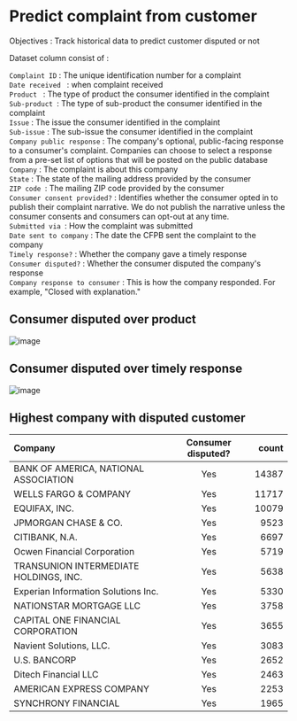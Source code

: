 # Predict complaint from customer
Objectives : Track historical data to predict customer disputed or not

Dataset column consist of :

`Complaint ID` 		: The unique identification number for a complaint <br>
`Date received ` 	: when complaint received <br>
`Product `			   :	The type of product the consumer identified in the complaint <br>
`Sub-product `: The type of sub-product the consumer identified in the complaint <br>
`Issue` : The issue the consumer identified in the complaint <br>
`Sub-issue` :  The sub-issue the consumer identified in the complaint <br>
`Company public response` : The company's optional, public-facing response to a consumer's complaint. Companies can choose to select a response from a pre-set list of options that will be posted on the public database <br>
`Company` : The complaint is about this company <br>
`State` : The state of the mailing address provided by the consumer <br>
`ZIP code `: The mailing ZIP code provided by the consumer <br>
`Consumer consent provided?` : Identifies whether the consumer opted in to publish their complaint narrative. We do not publish the narrative unless the consumer consents and consumers can opt-out at any time. <br>
`Submitted via `: How the complaint was submitted <br>
`Date sent to company` : The date the CFPB sent the complaint to the company <br>
`Timely response?` : Whether the company gave a timely response <br>
`Consumer disputed?` : Whether the consumer disputed the company's response <br>
`Company response to consumer` : This is how the company responded. For example, "Closed with explanation." <br>

## Consumer disputed over product
![image](https://github.com/jasonchristoo/servicecomplaint/assets/123045563/e89efe52-916b-4ce3-b12f-d1c9091661e0)

## Consumer disputed over timely response
![image](https://github.com/jasonchristoo/servicecomplaint/assets/123045563/87e6bea8-3c29-4337-acdd-e195f10c4da2)


## Highest company with disputed customer 
| Company | Consumer disputed?  | count |
| :------------ |:---------------:| -----:|
| 	BANK OF AMERICA, NATIONAL ASSOCIATION	| Yes	| 14387
|	WELLS FARGO & COMPANY	| Yes	| 11717
|	EQUIFAX, INC.	| Yes	| 10079
|	JPMORGAN CHASE & CO.	| Yes	| 9523
|	CITIBANK, N.A.	|Yes	|6697|
|	Ocwen Financial Corporation	| Yes	| 5719|
|	TRANSUNION INTERMEDIATE HOLDINGS, INC.	| Yes	| 5638
|	Experian Information Solutions Inc.	| Yes	| 5330
|	NATIONSTAR MORTGAGE LLC	| Yes	| 3758
|	CAPITAL ONE FINANCIAL CORPORATION	| Yes	| 3655
|	Navient Solutions, LLC.	| Yes	| 3083
|	U.S. BANCORP	| Yes |	2652
|	Ditech Financial LLC	| Yes	| 2463
|	AMERICAN EXPRESS COMPANY	| Yes	| 2253
|	SYNCHRONY FINANCIAL	| Yes	|1965

